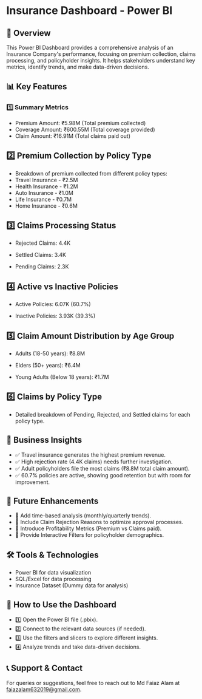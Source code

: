 # Insurance Dashboard - Power BI
## 📌 Overview
This Power BI Dashboard provides a comprehensive analysis of an Insurance Company's performance, focusing on premium collection, claims processing, and policyholder insights. It helps stakeholders understand key metrics, identify trends, and make data-driven decisions.
## 📊 Key Features
### 1️⃣ Summary Metrics
* Premium Amount: ₹5.98M (Total premium collected)
* Coverage Amount: ₹600.55M (Total coverage provided)
* Claim Amount: ₹16.91M (Total claims paid out)
## 2️⃣ Premium Collection by Policy Type
* Breakdown of premium collected from different policy types:
* Travel Insurance - ₹2.5M
* Health Insurance - ₹1.2M
* Auto Insurance - ₹1.0M
* Life Insurance - ₹0.7M
* Home Insurance - ₹0.6M
## 3️⃣ Claims Processing Status

* Rejected Claims: 4.4K

* Settled Claims: 3.4K

* Pending Claims: 2.3K

## 4️⃣ Active vs Inactive Policies

* Active Policies: 6.07K (60.7%)

* Inactive Policies: 3.93K (39.3%)

## 5️⃣ Claim Amount Distribution by Age Group

* Adults (18-50 years): ₹8.8M

* Elders (50+ years): ₹6.4M

* Young Adults (Below 18 years): ₹1.7M

## 6️⃣ Claims by Policy Type

* Detailed breakdown of Pending, Rejected, and Settled claims for each policy type.
## 🎯 Business Insights

* ✅ Travel insurance generates the highest premium revenue.
* ✅ High rejection rate (4.4K claims) needs further investigation.
* ✅ Adult policyholders file the most claims (₹8.8M total claim amount).
* ✅ 60.7% policies are active, showing good retention but with room for improvement.

## 🚀 Future Enhancements

* 🔹 Add time-based analysis (monthly/quarterly trends).
* 🔹 Include Claim Rejection Reasons to optimize approval processes.
* 🔹 Introduce Profitability Metrics (Premium vs Claims paid).
* 🔹 Provide Interactive Filters for policyholder demographics.
## 🛠️ Tools & Technologies

* Power BI for data visualization
* SQL/Excel for data processing
* Insurance Dataset (Dummy data for analysis)

## 📜 How to Use the Dashboard

* 1️⃣ Open the Power BI file (.pbix).
* 2️⃣ Connect to the relevant data sources (if needed).
* 3️⃣ Use the filters and slicers to explore different insights.
* 4️⃣ Analyze trends and take data-driven decisions.
## 📞 Support & Contact

For queries or suggestions, feel free to reach out to Md Faiaz Alam at faiazalam632019@gmail.com.



